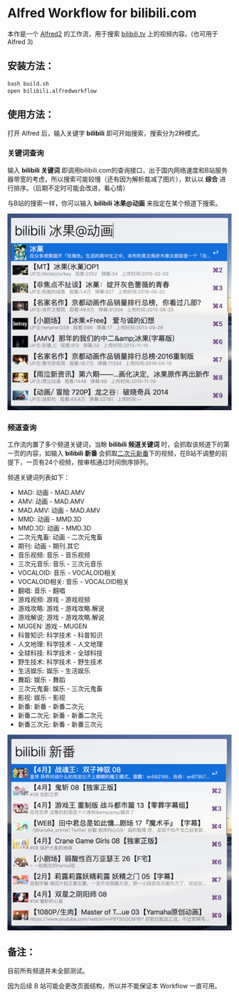 
Alfred Workflow for bilibili.com
========================

本作是一个 [Alfred2](http://www.alfredapp.com/) 的工作流，用于搜索 [bilibili.tv](http://bilibili.tv) 上的视频内容。(也可用于 Alfred 3)

## 安装方法：

```shell
bash build.sh
open bilibili.alfredworkflow
```

## 使用方法：

打开 Alfred 后，输入关键字 **bilibili** 即可开始搜索，搜索分为2种模式。

### 关键词查询

输入 **bilibili 关键词** 即调用bilibili.com的查询接口，出于国内网络速度和B站服务器带宽的考虑，所以搜索可能较慢（还有因为解析裁减了图片），默认以 **综合** 进行排序。（后期不定时可能会改进，看心情）

与B站的搜索一样，你可以输入 **bilibili 冰果@动画** 来指定在某个频道下搜索。

![关键词查询](screen-capture/search-keywords.png)

### 频道查询

工作流内置了多个频道关键词，当畭 **bilibili 频道关键词** 时，会抓取该频道下的第一页的内容，如输入 **bilibili 新番** 会抓取[二次元新番](http://www.bilibili.tv/video/bangumi-two-1.html)下的视频，在B站不调整的前提下，一页有24个视频，按审核通过时间倒序排列。

频道关键词列表如下：

- MAD: 动画 - MAD.AMV
- AMV: 动画 - MAD.AMV
- MAD.AMV: 动画 - MAD.AMV
- MMD: 动画 - MMD.3D
- MMD.3D: 动画 - MMD.3D
- 二次元鬼畜: 动画 - 二次元鬼畜
- 期刊: 动画 - 期刊.其它
- 音乐视频: 音乐 - 音乐视频
- 三次元音乐: 音乐 - 三次元音乐
- VOCALOID: 音乐 - VOCALOID相关
- VOCALOID相关: 音乐 - VOCALOID相关
- 翻唱: 音乐 - 翻唱
- 游戏视频: 游戏 - 游戏视频
- 游戏攻略: 游戏 - 游戏攻略.解说
- 游戏解说: 游戏 - 游戏攻略.解说
- MUGEN: 游戏 - MUGEN
- 科普知识: 科学技术 - 科普知识
- 人文地理: 科学技术 - 人文地理
- 全球科技: 科学技术 - 全球科技
- 野生技术: 科学技术 - 野生技术
- 生活娱乐: 娱乐 - 生活娱乐
- 舞蹈: 娱乐 - 舞蹈
- 三次元鬼畜: 娱乐 - 三次元鬼畜
- 影视: 娱乐 - 影视
- 新番: 新番 - 新番二次元
- 新番二次元: 新番 - 新番二次元
- 新番三次元: 新番 - 新番三次元

![频道查询](screen-capture/search-channel.png)

## 备注：

目前所有频道并未全部测试。

因为后续 B 站可能会更改页面结构，所以并不能保证本 Workflow 一直可用。